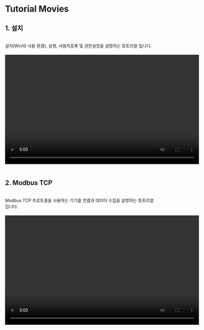 # Tutorial Movies

## 1. 설치
</br>
설치(Win10 사용 환경), 실행, 사용자등록 및 권한설정을 설명하는 튜토리얼 입니다.
<video width="640" height="360" controls style="margin: 20px 0 20px 0">
  <source src="./movie/1.mp4" type="video/mp4">
  Your browser does not support the video tag.
</video>

## 2. Modbus TCP
</br>
Modbus TCP 프로토콜을 사용하는 기기를 연결과 데이터 수집을 설명하는 튜토리얼 입니다.
<video width="640" height="360" controls style="margin: 20px 0 20px 0">
  <source src="./movie/2.mp4" type="video/mp4">
  Your browser does not support the video tag.
</video>